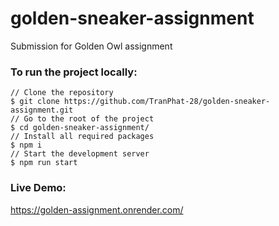 # golden-sneaker-assignment
Submission for Golden Owl assignment

### To run the project locally:

```
// Clone the repository
$ git clone https://github.com/TranPhat-28/golden-sneaker-assignment.git
// Go to the root of the project
$ cd golden-sneaker-assignment/
// Install all required packages
$ npm i
// Start the development server
$ npm run start
```

### Live Demo:
https://golden-assignment.onrender.com/
